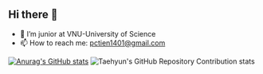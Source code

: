 ## Hi there 👋

- 🔭 I’m junior at VNU-University of Science
- 📫 How to reach me: pctien1401@gmail.com

[![Anurag's GitHub stats](https://github-readme-stats.vercel.app/api?username=pctiien)](https://github.com/anuraghazra/github-readme-stats)
![Taehyun's GitHub Repository Contribution stats](https://github-contributor-stats.vercel.app/api?username=pctiien&combine_all_yearly_contributions=true)


